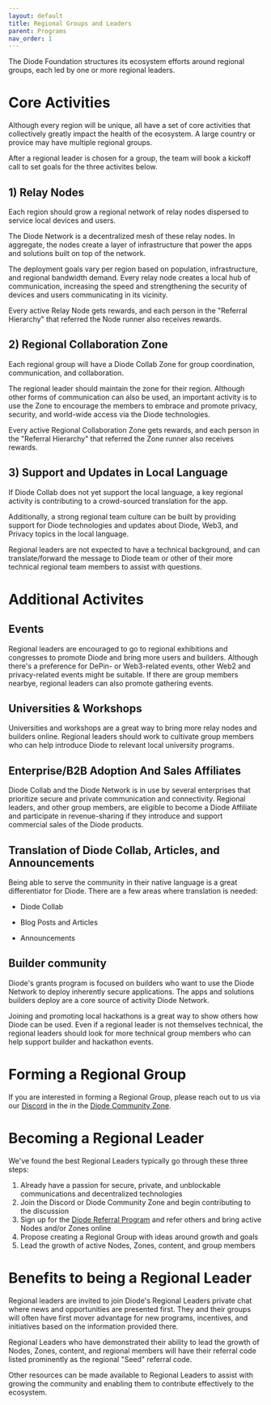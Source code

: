 ```yaml
---
layout: default
title: Regional Groups and Leaders
parent: Programs
nav_order: 1
---
```


The Diode Foundation structures its ecosystem efforts around regional groups, each led by one or more regional leaders. 

# Core Activities

Although every region will be unique, all have a set of core activities that collectively greatly impact the health of the ecosystem.  A large country or provice may have multiple regional groups.

After a regional leader is chosen for a group, the team will book a kickoff call to set goals for the three activites below.

## 1) Relay Nodes

Each region should grow a regional network of relay nodes dispersed to service local devices and users. 

The Diode Network is a decentralized mesh of these relay nodes.  In aggregate, the nodes create a layer of infrastructure that power the apps and solutions built on top of the network.

The deployment goals vary per region based on population, infrastructure, and regional bandwidth demand. Every relay node creates a local hub of communication, increasing the speed and strengthening the security of devices and users communicating in its vicinity.

Every active Relay Node gets rewards, and each person in the "Referral Hierarchy" that referred the Node runner also receives rewards.

## 2) Regional Collaboration Zone

Each regional group will have a Diode Collab Zone for group coordination, communication, and collaboration.

The regional leader should maintain the zone for their region. Although other forms of communication can also be used, an important activity is to use the Zone to encourage the members to embrace and promote privacy, security, and world-wide access via the Diode technologies.

Every active Regional Collaboration Zone gets rewards, and each person in the "Referral Hierarchy" that referred the Zone runner also receives rewards.

## 3) Support and Updates in Local Language

If Diode Collab does not yet support the local language, a key regional activity is contributing to a crowd-sourced translation for the app.

Additionally, a strong regional team culture can be built by providing support for Diode technologies and updates about Diode, Web3, and Privacy topics in the local language.

Regional leaders are not expected to have a technical background, and can translate/forward the message to Diode team or other of their more technical regional team members to assist with questions.

# Additional Activites

## Events

Regional leaders are encouraged to go to regional exhibitions and congresses to promote Diode and bring more users and builders. Although there's a preference for DePin- or Web3-related events, other Web2 and privacy-related events might be suitable. If there are group members nearbye, regional leaders can also promote gathering events.

## Universities & Workshops

Universities and workshops are a great way to bring more relay nodes and builders online. Regional leaders should work to cultivate group members who can help introduce Diode to relevant local university programs.

## Enterprise/B2B Adoption And Sales Affiliates

Diode Collab and the Diode Network is in use by several enterprises that prioritize secure and private communication and connectivity. Regional leaders, and other group members, are eligible to become a Diode Affiliate and participate in revenue-sharing if they introduce and support commercial sales of the Diode products.

## Translation of Diode Collab, Articles, and Announcements

Being able to serve the community in their native language is a great differentiator for Diode. There are a few areas where translation is needed:

- Diode Collab

- Blog Posts and Articles

- Announcements

## Builder community

Diode's grants program is focused on builders who want to use the Diode Network to deploy inherently secure applications.  The apps and solutions builders deploy are a core source of activity Diode Network.

Joining and promoting local hackathons is a great way to show others how Diode can be used.  Even if a regional leader is not themselves technical, the regional leaders should look for more technical group members who can help support builder and hackathon events.

# Forming a Regional Group

If you are interested in forming a Regional Group, please reach out to us via our [Discord](https://discord.gg/qdGCAKJdHs) in the in the [Diode Community Zone](https://diode.io/joinzone/#1MQKGI_TUYpNksoAAK6TSynBPpviy5MPgDRyTiO7YuGh5_H5sHDN9VIB1diC).

# Becoming a Regional Leader

We've found the best Regional Leaders typically go through these three steps:

1. Already have a passion for secure, private, and unblockable communications and decentralized technologies
2. Join the Discord or Diode Community Zone and begin contributing to the discussion
3. Sign up for the [Diode Referral Program](/docs/programs/ambassador_registration_program.html) and refer others and bring active Nodes and/or Zones online
4. Propose creating a Regional Group with ideas around growth and goals
5. Lead the growth of active Nodes, Zones, content, and group members

# Benefits to being a Regional Leader

Regional leaders are invited to join Diode's Regional Leaders private chat where news and opportunities are presented first.  They and their groups will often have first mover advantage for new programs, incentives, and initiatives based on the information provided there.

Regional Leaders who have demonstrated their ability to lead the growth of Nodes, Zones, content, and regional members will have their referral code listed prominently as the regional "Seed" referral code.

Other resources can be made available to Regional Leaders to assist with growing the community and enabling them to contribute effectively to the ecosystem.
   
